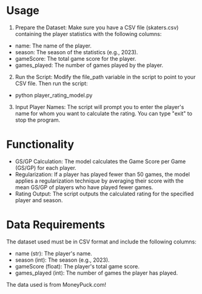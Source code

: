 # Usage
1. Prepare the Dataset: Make sure you have a CSV file (skaters.csv) containing the player statistics with the following columns:
  - name: The name of the player.
  - season: The season of the statistics (e.g., 2023).
  - gameScore: The total game score for the player.
  - games_played: The number of games played by the player.
2. Run the Script: Modify the file_path variable in the script to point to your CSV file. Then run the script:
  - python player_rating_model.py
3. Input Player Names: The script will prompt you to enter the player's name for whom you want to calculate the rating. You can type "exit" to stop the program.

# Functionality
  - GS/GP Calculation: The model calculates the Game Score per Game (GS/GP) for each player.
  - Regularization: If a player has played fewer than 50 games, the model applies a regularization technique by averaging their score with the mean GS/GP of players who have played fewer games.
  - Rating Output: The script outputs the calculated rating for the specified player and season.

# Data Requirements
The dataset used must be in CSV format and include the following columns:
  - name (str): The player's name.
  - season (int): The season (e.g., 2023).
  - gameScore (float): The player's total game score.
  - games_played (int): The number of games the player has played.

The data used is from MoneyPuck.com!
